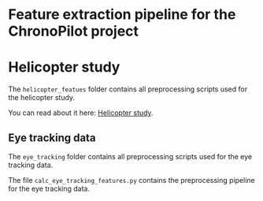 # Feature extraction pipeline for the ChronoPilot project

# Helicopter study
The `helicopter_featues` folder contains all preprocessing scripts used for the helicopter study. 

You can read about it here: [Helicopter study](https://arxiv.org/pdf/2404.15213).


## Eye tracking data
The `eye_tracking` folder contains all preprocessing scripts used for the eye tracking data.

The file `calc_eye_tracking_features.py` contains the preprocessing pipeline for the eye tracking data.

